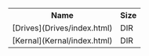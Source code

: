 <table>
<tr><th>Name</th><th>Size</th></tr>
<tr><td>[Drives](Drives/index.html)</td><td>DIR</td></tr>
<tr><td>[Kernal](Kernal/index.html)</td><td>DIR</td></tr>
</table>
